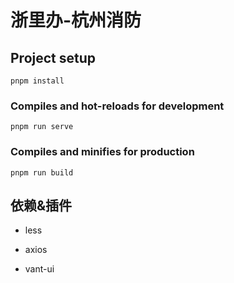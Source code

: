 <!--
 * @Date: 2022-07-04 09:38:20
 * @LastEditors: Mr.qin
 * @LastEditTime: 2022-07-04 10:27:02
 * @Description: 描述文本
-->

# 浙里办-杭州消防

## Project setup

```
pnpm install
```

### Compiles and hot-reloads for development

```
pnpm run serve
```

### Compiles and minifies for production

```
pnpm run build
```

## 依赖&插件

- less

- axios

- vant-ui
